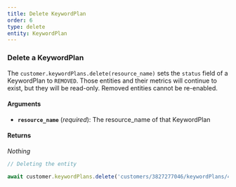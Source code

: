 ```yaml
---
title: Delete KeywordPlan
order: 6
type: delete
entity: KeywordPlan
---
```


### Delete a KeywordPlan

The `customer.keywordPlans.delete(resource_name)` sets the `status` field of a KeywordPlan to `REMOVED`. Those entities and their metrics will continue to exist, but they will be read-only. Removed entities cannot be re-enabled.

#### Arguments

- **`resource_name`** (_required_): The resource_name of that KeywordPlan

#### Returns

_Nothing_

```javascript
// Deleting the entity

await customer.keywordPlans.delete('customers/3827277046/keywordPlans/4739396')
```

